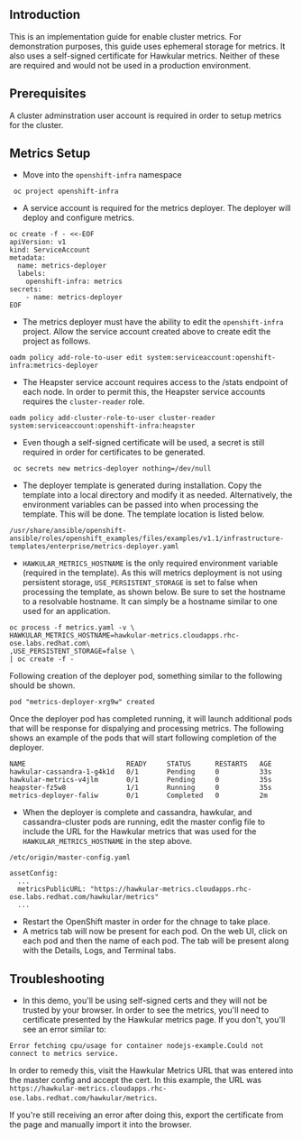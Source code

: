 ## Introduction
This is an implementation guide for enable cluster metrics. For demonstration purposes, this guide uses ephemeral
storage for metrics. It also uses a self-signed certificate for Hawkular metrics. Neither of these are required and
 would not be used in a production environment.

## Prerequisites
A cluster adminstration user account is required in order to setup metrics for the cluster.

## Metrics Setup
*  Move into the `openshift-infra` namespace
```
 oc project openshift-infra
```
* A service account is required for the metrics deployer. The deployer will deploy and configure metrics. 
```
oc create -f - <<-EOF
apiVersion: v1
kind: ServiceAccount
metadata:
  name: metrics-deployer
  labels:
    openshift-infra: metrics
secrets:
    - name: metrics-deployer
EOF
```
* The metrics deployer must have the ability to edit the `openshift-infra` project. Allow the service account created
 above to create edit the project as follows.
```
oadm policy add-role-to-user edit system:serviceaccount:openshift-infra:metrics-deployer
```
* The Heapster service account requires access to the /stats endpoint of each node. In order to permit this, the Heapster
service accounts requires the `cluster-reader` role.
```
oadm policy add-cluster-role-to-user cluster-reader system:serviceaccount:openshift-infra:heapster
```
* Even though a self-signed certificate will be used, a secret is still required in order for certificates to be generated.
```
 oc secrets new metrics-deployer nothing=/dev/null
```
* The deployer template is generated during installation. Copy the template into a local directory and modify it as needed. 
Alternatively, the environment variables can be passed into when processing the template. This will be done. The template location
is listed below.
```
/usr/share/ansible/openshift-ansible/roles/openshift_examples/files/examples/v1.1/infrastructure-templates/enterprise/metrics-deployer.yaml
```
* `HAWKULAR_METRICS_HOSTNAME` is the only required environment variable (required in the template). As this will metrics deployment 
is not using persistent storage, `USE_PERSISTENT_STORAGE` is set to false when processing the template, as shown below. Be sure to
set the hostname to a resolvable hostname. It can simply be a hostname similar to one used for an application.

```
oc process -f metrics.yaml -v \
HAWKULAR_METRICS_HOSTNAME=hawkular-metrics.cloudapps.rhc-ose.labs.redhat.com\
,USE_PERSISTENT_STORAGE=false \
| oc create -f -
```
Following creation of the deployer pod, something similar to the following should be shown.
```
pod "metrics-deployer-xrg9w" created
```
Once the deployer pod has completed running, it will launch additional pods that will be response for dispalying and processing metrics.
The following shows an example of the pods that will start following completion of the deployer.
```
NAME                         READY     STATUS      RESTARTS   AGE
hawkular-cassandra-1-g4k1d   0/1       Pending     0          33s
hawkular-metrics-v4jlm       0/1       Pending     0          35s
heapster-fz5w8               1/1       Running     0          35s
metrics-deployer-faliw       0/1       Completed   0          2m
```
* When the deployer is complete and cassandra, hawkular, and cassandra-cluster pods are running, edit the master config file to include
 the URL for the Hawkular metrics that was used for the `HAWKULAR_METRICS_HOSTNAME` in the step above.

```
/etc/origin/master-config.yaml 

assetConfig:
  ...
  metricsPublicURL: "https://hawkular-metrics.cloudapps.rhc-ose.labs.redhat.com/hawkular/metrics"
  ...
```
* Restart the OpenShift master in order for the chnage to take place.
* A metrics tab will now be present for each pod. On the web UI, click on each pod and then the name of each pod. The tab will be present
 along with the Details, Logs, and Terminal tabs. 

## Troubleshooting
* In this demo, you'll be using self-signed certs and they will not be trusted by your browser. In order to see the metrics, you'll need to
certificate presented by the Hawkular metrics page. If you don't, you'll see an error similar to:
```
Error fetching cpu/usage for container nodejs-example.Could not connect to metrics service.
```
In order to remedy this, visit the Hawkular Metrics URL that was entered into the master config and accept the cert. 
In this example, the URL was `https://hawkular-metrics.cloudapps.rhc-ose.labs.redhat.com/hawkular/metrics`.

If you're still receiving an error after doing this, export the certificate from the page and manually import it into the browser.

